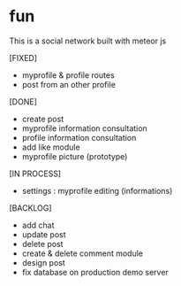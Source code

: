 # fun
This is a social network built with meteor js

[FIXED]
 - myprofile & profile routes
 - post from an other profile

[DONE]
 - create post
 - myprofile information consultation
 - profile information consultation
 - add like module 
 - myprofile picture (prototype)

[IN PROCESS]
 - settings : myprofile editing (informations)

[BACKLOG]
 - add chat
 - update post
 - delete post
 - create & delete comment module
 - design post
 - fix database on production demo server
